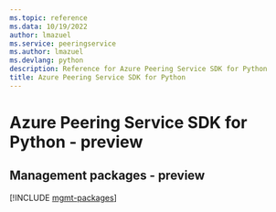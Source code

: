 ```yaml
---
ms.topic: reference
ms.data: 10/19/2022
author: lmazuel
ms.service: peeringservice
ms.author: lmazuel
ms.devlang: python
description: Reference for Azure Peering Service SDK for Python
title: Azure Peering Service SDK for Python
---
```

# Azure Peering Service SDK for Python - preview

## Management packages - preview
[!INCLUDE [mgmt-packages](peering-service-mgmt-index.md)]
